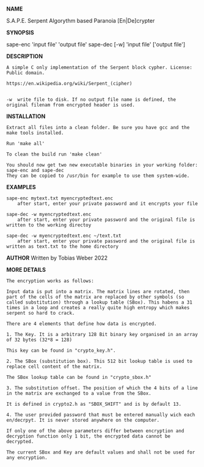 **NAME**

S.A.P.E. Serpent Algorythm based Paranoia [En|De]crypter

**SYNOPSIS**

sape-enc 'input file' 'output file'
sape-dec [-w] 'input file' ['output file']

**DESCRIPTION**


	A simple C only implementation of the Serpent block cypher. License: Public domain.

	https://en.wikipedia.org/wiki/Serpent_(cipher)


	-w	write file to disk. If no output file name is defined, the original filenam from encrypted header is used.

**INSTALLATION**

	Extract all files into a clean folder. Be sure you have gcc and the make tools installed.

	Run 'make all'

	To clean the build run 'make clean'

	You should now get two new executable binaries in your working folder: sape-enc and sape-dec
	They can be copied to /usr/bin for example to use them system-wide.

**EXAMPLES**

	sape-enc mytext.txt myencryptedtext.enc
		after start, enter your private password and it encrypts your file

	sape-dec -w myencryptedtext.enc
		after start, enter your private password and the original file is written to the working directoy

	sape-dec -w myencryptedtext.enc ~/text.txt
		after start, enter your private password and the original file is written as text.txt to the home directory

**AUTHOR**
	Written by Tobias Weber 2022


**MORE DETAILS**

	The encryption works as follows:

	Input data is put into a matrix. The matrix lines are rotated, then part of the cells of the matrix are replaced by other symbols (so called substitution) through a lookup table (SBox). This habens a 31 times in a loop and creates a really quite high entropy which makes serpent so hard to crack.

	There are 4 elements that define how data is encrypted. 

	1. The Key. It is a arbitrary 128 Bit binary key organised in an array of 32 bytes (32*8 = 128)

	This key can be found in "crypto_key.h".

	2. The SBox (substitution box). This 512 bit lookup table is used to replace cell content of the matrix.

	The SBox lookup table can be found in "crypto_sbox.h"

	3. The substitution offset. The position of which the 4 bits of a line in the matrix are exchanged to a value from the SBox.

	It is defined in crypto2.h as "SBOX_SHIFT" and is by default 13.

	4. The user provided password that must be entered manually wich each en/decrpyt. It is never stored anywhere on the computer.

	If only one of the above parameters differ between encryption and decryption function only 1 bit, the encrypted data cannot be decrypted.

	The current SBox and Key are default values and shall not be used for any encryption.



